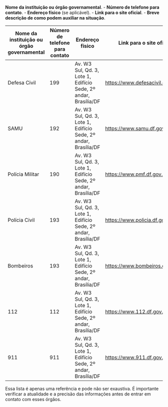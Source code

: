 **Nome da instituição ou órgão governamental**. - **Número de telefone para contato**. - **Endereço físico** (se aplicável). - **Link para o site oficial**. - **Breve descrição de como podem auxiliar na situação**.

| Nome da instituição ou órgão governamental | Número de telefone para contato | Endereço físico | Link para o site oficial | Breve descrição de como podem auxiliar na situação |
| --- | --- | --- | --- | --- |
| Defesa Civil | 199 | Av. W3 Sul, Qd. 3, Lote 1, Edifício Sede, 2º andar, Brasília/DF | https://www.defesacivil.df.gov.br/ | Atender às necessidades de emergência no Distrito Federal. |
| SAMU | 192 | Av. W3 Sul, Qd. 3, Lote 1, Edifício Sede, 2º andar, Brasília/DF | https://www.samu.df.gov.br/ | Atender às necessidades de emergência no Distrito Federal. |
| Polícia Militar | 190 | Av. W3 Sul, Qd. 3, Lote 1, Edifício Sede, 2º andar, Brasília/DF | https://www.pmf.df.gov.br/ | Atender às necessidades de emergência no Distrito Federal. |
| Polícia Civil | 193 | Av. W3 Sul, Qd. 3, Lote 1, Edifício Sede, 2º andar, Brasília/DF | https://www.policia.df.gov.br/ | Atender às necessidades de emergência no Distrito Federal. |
| Bombeiros | 193 | Av. W3 Sul, Qd. 3, Lote 1, Edifício Sede, 2º andar, Brasília/DF | https://www.bombeiros.df.gov.br/ | Atender às necessidades de emergência no Distrito Federal. |
| 112 | 112 | Av. W3 Sul, Qd. 3, Lote 1, Edifício Sede, 2º andar, Brasília/DF | https://www.112.df.gov.br/ | Atender às necessidades de emergência no Distrito Federal. |
| 911 | 911 | Av. W3 Sul, Qd. 3, Lote 1, Edifício Sede, 2º andar, Brasília/DF | https://www.911.df.gov.br/ | Atender às necessidades de emergência no Distrito Federal. |

Essa lista é apenas uma referência e pode não ser exaustiva. É importante verificar a atualidade e a precisão das informações antes de entrar em contato com esses órgãos.